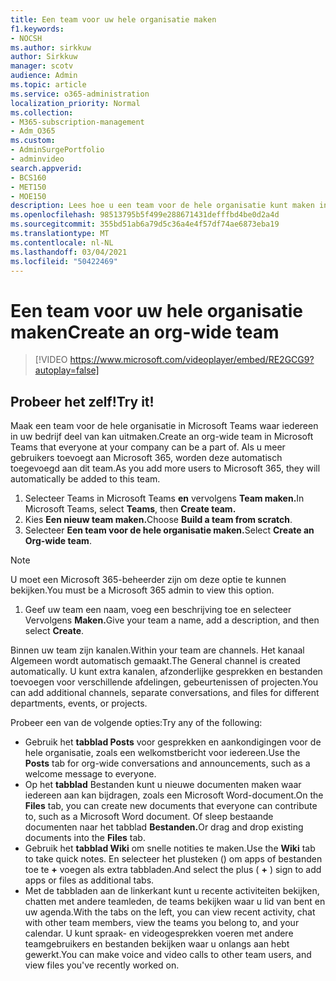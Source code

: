 ```yaml
---
title: Een team voor uw hele organisatie maken
f1.keywords:
- NOCSH
ms.author: sirkkuw
author: Sirkkuw
manager: scotv
audience: Admin
ms.topic: article
ms.service: o365-administration
localization_priority: Normal
ms.collection:
- M365-subscription-management
- Adm_O365
ms.custom:
- AdminSurgePortfolio
- adminvideo
search.appverid:
- BCS160
- MET150
- MOE150
description: Lees hoe u een team voor de hele organisatie kunt maken in Microsoft Teams.
ms.openlocfilehash: 98513795b5f499e288671431defffbd4be0d2a4d
ms.sourcegitcommit: 355bd51ab6a79d5c36a4e4f57df74ae6873eba19
ms.translationtype: MT
ms.contentlocale: nl-NL
ms.lasthandoff: 03/04/2021
ms.locfileid: "50422469"
---
```

# <a name="create-an-org-wide-team"></a><span data-ttu-id="4afa9-103">Een team voor uw hele organisatie maken</span><span class="sxs-lookup"><span data-stu-id="4afa9-103">Create an org-wide team</span></span>

> [!VIDEO https://www.microsoft.com/videoplayer/embed/RE2GCG9?autoplay=false]

## <a name="try-it"></a><span data-ttu-id="4afa9-104">Probeer het zelf!</span><span class="sxs-lookup"><span data-stu-id="4afa9-104">Try it!</span></span>

<span data-ttu-id="4afa9-105">Maak een team voor de hele organisatie in Microsoft Teams waar iedereen in uw bedrijf deel van kan uitmaken.</span><span class="sxs-lookup"><span data-stu-id="4afa9-105">Create an org-wide team in Microsoft Teams that everyone at your company can be a part of.</span></span> <span data-ttu-id="4afa9-106">Als u meer gebruikers toevoegt aan Microsoft 365, worden deze automatisch toegevoegd aan dit team.</span><span class="sxs-lookup"><span data-stu-id="4afa9-106">As you add more users to Microsoft 365, they will automatically be added to this team.</span></span>

1. <span data-ttu-id="4afa9-107">Selecteer Teams in Microsoft Teams  **en** vervolgens **Team maken.**</span><span class="sxs-lookup"><span data-stu-id="4afa9-107">In Microsoft Teams, select  **Teams**, then **Create team.**</span></span>
2. <span data-ttu-id="4afa9-108">Kies **Een nieuw team maken.**</span><span class="sxs-lookup"><span data-stu-id="4afa9-108">Choose  **Build a team from scratch**.</span></span>
3. <span data-ttu-id="4afa9-109">Selecteer **Een team voor de hele organisatie maken.**</span><span class="sxs-lookup"><span data-stu-id="4afa9-109">Select  **Create an Org-wide team**.</span></span>

> [!NOTE]
> <span data-ttu-id="4afa9-110">U moet een Microsoft 365-beheerder zijn om deze optie te kunnen bekijken.</span><span class="sxs-lookup"><span data-stu-id="4afa9-110">You must be a Microsoft 365 admin to view this option.</span></span>

1. <span data-ttu-id="4afa9-111">Geef uw team een naam, voeg een beschrijving toe en selecteer Vervolgens **Maken.**</span><span class="sxs-lookup"><span data-stu-id="4afa9-111">Give your team a name, add a description, and then select  **Create**.</span></span>

<span data-ttu-id="4afa9-112">Binnen uw team zijn kanalen.</span><span class="sxs-lookup"><span data-stu-id="4afa9-112">Within your team are channels.</span></span> <span data-ttu-id="4afa9-113">Het kanaal Algemeen wordt automatisch gemaakt.</span><span class="sxs-lookup"><span data-stu-id="4afa9-113">The General channel is created automatically.</span></span> <span data-ttu-id="4afa9-114">U kunt extra kanalen, afzonderlijke gesprekken en bestanden toevoegen voor verschillende afdelingen, gebeurtenissen of projecten.</span><span class="sxs-lookup"><span data-stu-id="4afa9-114">You can add additional channels, separate conversations, and files for different departments, events, or projects.</span></span>

<span data-ttu-id="4afa9-115">Probeer een van de volgende opties:</span><span class="sxs-lookup"><span data-stu-id="4afa9-115">Try any of the following:</span></span>

- <span data-ttu-id="4afa9-116">Gebruik het  **tabblad Posts** voor gesprekken en aankondigingen voor de hele organisatie, zoals een welkomstbericht voor iedereen.</span><span class="sxs-lookup"><span data-stu-id="4afa9-116">Use the  **Posts** tab for org-wide conversations and announcements, such as a welcome message to everyone.</span></span>
- <span data-ttu-id="4afa9-117">Op het  **tabblad** Bestanden kunt u nieuwe documenten maken waar iedereen aan kan bijdragen, zoals een Microsoft Word-document.</span><span class="sxs-lookup"><span data-stu-id="4afa9-117">On the  **Files** tab, you can create new documents that everyone can contribute to, such as a Microsoft Word document.</span></span> <span data-ttu-id="4afa9-118">Of sleep bestaande documenten naar het tabblad **Bestanden.**</span><span class="sxs-lookup"><span data-stu-id="4afa9-118">Or drag and drop existing documents into the  **Files** tab.</span></span>
- <span data-ttu-id="4afa9-119">Gebruik het  **tabblad Wiki** om snelle notities te maken.</span><span class="sxs-lookup"><span data-stu-id="4afa9-119">Use the  **Wiki** tab to take quick notes.</span></span> <span data-ttu-id="4afa9-120">En selecteer het plusteken () om apps of bestanden toe te **+** voegen als extra tabbladen.</span><span class="sxs-lookup"><span data-stu-id="4afa9-120">And select the plus ( **+** ) sign to add apps or files as additional tabs.</span></span>
- <span data-ttu-id="4afa9-121">Met de tabbladen aan de linkerkant kunt u recente activiteiten bekijken, chatten met andere teamleden, de teams bekijken waar u lid van bent en uw agenda.</span><span class="sxs-lookup"><span data-stu-id="4afa9-121">With the tabs on the left, you can view recent activity, chat with other team members, view the teams you belong to, and your calendar.</span></span> <span data-ttu-id="4afa9-122">U kunt spraak- en videogesprekken voeren met andere teamgebruikers en bestanden bekijken waar u onlangs aan hebt gewerkt.</span><span class="sxs-lookup"><span data-stu-id="4afa9-122">You can make voice and video calls to other team users, and view files you've recently worked on.</span></span>